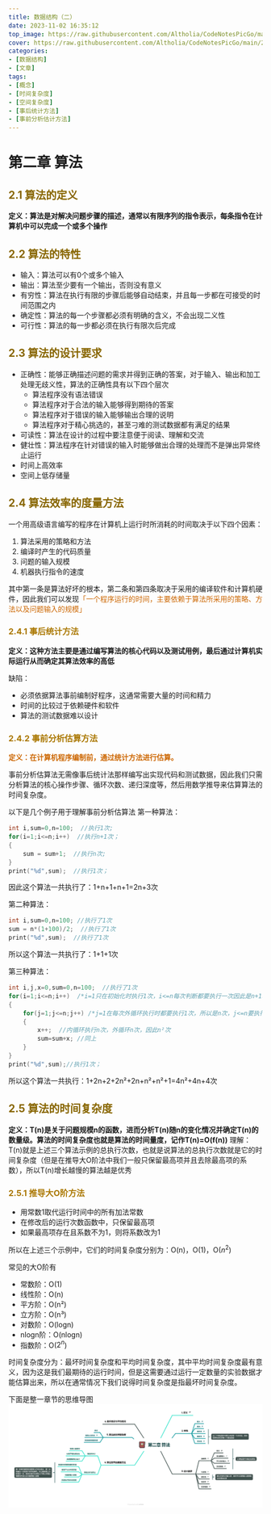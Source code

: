 ```yaml
---
title: 数据结构（二）
date: 2023-11-02 16:35:12
top_image: https://raw.githubusercontent.com/Altholia/CodeNotesPicGo/main/202309101556773.png
cover: https://raw.githubusercontent.com/Altholia/CodeNotesPicGo/main/202309101556773.png
categories: 
- [数据结构]
- [文章]
tags:
- [概念]
- [时间复杂度]
- [空间复杂度]
- [事后统计方法]
- [事前分析估计方法]
---
```


# 第二章 算法
## <font color="886600">2.1 算法的定义</font>
<strong>定义：算法是对解决问题步骤的描述，通常以有限序列的指令表示，每条指令在计算机中可以完成一个或多个操作</strong>
## <font color="886600">2.2 算法的特性</font>
- 输入：算法可以有0个或多个输入
- 输出：算法至少要有一个输出，否则没有意义
- 有穷性：算法在执行有限的步骤后能够自动结束，并且每一步都在可接受的时间范围之内
- 确定性：算法的每一个步骤都必须有明确的含义，不会出现二义性
- 可行性：算法的每一步都必须在执行有限次后完成
## <font color="886600">2.3 算法的设计要求</font>
- 正确性：能够正确描述问题的需求并得到正确的答案，对于输入、输出和加工处理无歧义性，算法的正确性具有以下四个层次
	- 算法程序没有语法错误
	- 算法程序对于合法的输入能够得到期待的答案
	- 算法程序对于错误的输入能够输出合理的说明
	- 算法程序对于精心挑选的，甚至刁难的测试数据都有满足的结果
- 可读性：算法在设计的过程中要注意便于阅读、理解和交流
- 健壮性：算法程序在针对错误的输入时能够做出合理的处理而不是弹出异常终止运行
- 时间上高效率
- 空间上低存储量
## <font color="886600">2.4 算法效率的度量方法</font>
一个用高级语言编写的程序在计算机上运行时所消耗的时间取决于以下四个因素：
1. 算法采用的策略和方法
2. 编译时产生的代码质量
3. 问题的输入规模
4. 机器执行指令的速度

其中第一条是算法好坏的根本，第二条和第四条取决于采用的编译软件和计算机硬件，因此我们可以发现<font color="CC6600">「一个程序运行的时间，主要依赖于算法所采用的策略、方法以及问题输入的规模」</font>
### <font color="AA7700">2.4.1 事后统计方法</font>
<strong>定义：这种方法主要是通过编写算法的核心代码以及测试用例，最后通过计算机实际运行从而确定其算法效率的高低</strong>

缺陷：
-  必须依据算法事前编制好程序，这通常需要大量的时间和精力
- 时间的比较过于依赖硬件和软件
- 算法的测试数据难以设计
### <font color="AA7700">2.4.2 事前分析估算方法</font>
<font color = "CC6600"><strong>定义：在计算机程序编制前，通过统计方法进行估算。</font></strong>

事前分析估算法无需像事后统计法那样编写出实现代码和测试数据，因此我们只需分析算法的核心操作步骤、循环次数、递归深度等，然后用数学推导来估算算法的时间复杂度。

以下是几个例子用于理解事前分析估算法
第一种算法：
```C
int i,sum=0,n=100;  //执行1次;
for(i=1;i<=n;i++)  //执行n+1次；
{
	sum = sum+1;  //执行n次;
}
print("%d",sum);  //执行1次；
```
因此这个算法一共执行了：1+n+1+n+1=2n+3次

第二种算法：
```c
int i,sum=0,n=100; //执行了1次
sum = n*(1+100)/2;  //执行了1次
print("%d",sum);  //执行了1次
```
所以这个算法一共执行了：1+1+1次

第三种算法：
```c
int i,j,x=0,sum=0,n=100;  //执行了1次
for(i=1;i<=n;i++)  /*i=1只在初始化时执行1次，i<=n每次判断都要执行一次因此是n+1次，i++执行n此，所以一共执行2n+2次*/
{
	for(j=1;j<=n;j++) /*j=1在每次外循环执行时都要执行1次，所以是n次，j<=n要执行n+1次但是有外循环所以是n(n+1)次，j++执行n次同样因为有外循环所以执行n²次，所以一共执行2n²+2n次*/
	{
		x++;  //内循环执行n次，外循环n次，因此n²次
		sum=sum+x; //同上
	}
}
print("%d",sum);//执行1次；
```
所以这个算法一共执行：1+2n+2+2n²+2n+n²+n²+1=4n²+4n+4次
## <font color="886600">2.5 算法的时间复杂度</font>
<strong>定义：T(n)是关于问题规模n的函数，进而分析T(n)随n的变化情况并确定T(n)的数量级。算法的时间复杂度也就是算法的时间量度，记作T(n)=O(f(n))</strong>
理解：T(n)就是上述三个算法示例的总执行次数，也就是说算法的总执行次数就是它的时间复杂度（但是在推导大O阶法中我们一般只保留最高项并且去除最高项的系数），所以T(n)增长越慢的算法越是优秀

### <font color="AA7700">2.5.1 推导大O阶方法</font>
- 用常数1取代运行时间中的所有加法常数
- 在修改后的运行次数函数中，只保留最高项
- 如果最高项存在且系数不为1，则将系数改为1

所以在上述三个示例中，它们的时间复杂度分别为：O(n)，O(1)，O($n^2$)

常见的大O阶有
- 常数阶：O(1)
- 线性阶：O(n)
- 平方阶：O(n²)
- 立方阶：O(n³)
- 对数阶：O(logn)
- nlogn阶：O(nlogn)
- 指数阶：O($2^n$)

时间复杂度分为：最坏时间复杂度和平均时间复杂度，其中平均时间复杂度最有意义，因为这是我们最期待的运行时间，但是这需要通过运行一定数量的实验数据才能估算出来，所以在通常情况下我们说得时间复杂度是指最坏时间复杂度。

下面是整一章节的思维导图
![第二章 算法.png](https://raw.githubusercontent.com/Altholia/CodeNotesPicGo/main/202309101556773.png)
